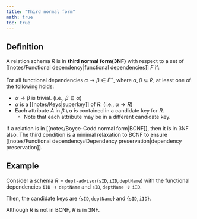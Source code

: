 ```yaml
---
title: "Third normal form"
math: true
toc: true
---
```


## Definition

A relation schema $R$ is in **third normal form(3NF)** with respect to a set of [[notes/Functional dependency|functional dependencies]] $F$ if:

For all functional dependencies $\alpha \to \beta \in F^+$, where $\alpha, \beta \subseteq R$, at least one of the following holds:
- $\alpha \to \beta$ is trivial. (i.e., $\beta \subseteq \alpha$)
- $\alpha$ is a [[notes/Keys|superkey]] of $R$. (i.e., $\alpha \to R$)
- Each attribute $A$ in $\beta \setminus \alpha$ is contained in a candidate key for $R$.
  - Note that each attribute may be in a different candidate key.

If a relation is in [[notes/Boyce-Codd normal form|BCNF]], then it is in 3NF also. The third condition is a minimal relaxation to BCNF to ensure [[notes/Functional dependency#Dependency preservation|dependency preservation]].

## Example

Consider a schema $R = \texttt{dept-advisor}(\texttt{sID}, \texttt{iID}, \texttt{deptName})$ with the functional dependencies $\texttt{iID} \to \texttt{deptName}$ and $\texttt{sID}, \texttt{deptName} \to \texttt{iID}$.

Then, the candidate keys are $\lbrace \texttt{sID}, \texttt{deptName} \rbrace$ and $\lbrace \texttt{sID}, \texttt{iID} \rbrace$.

Although $R$ is not in BCNF, $R$ is in 3NF.